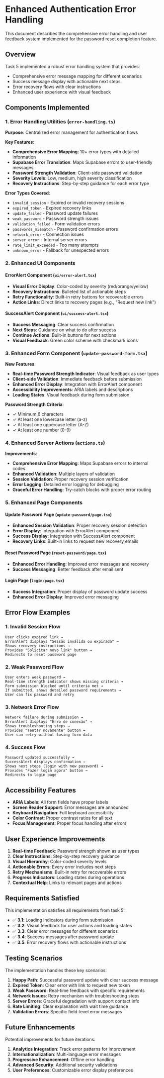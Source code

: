 # Enhanced Authentication Error Handling

This document describes the comprehensive error handling and user feedback system implemented for the password reset completion feature.

## Overview

Task 5 implemented a robust error handling system that provides:
- Comprehensive error message mapping for different scenarios
- Success message display with actionable next steps
- Error recovery flows with clear instructions
- Enhanced user experience with visual feedback

## Components Implemented

### 1. Error Handling Utilities (`error-handling.ts`)

**Purpose**: Centralized error management for authentication flows

**Key Features**:
- **Comprehensive Error Mapping**: 10+ error types with detailed information
- **Supabase Error Translation**: Maps Supabase errors to user-friendly messages
- **Password Strength Validation**: Client-side password validation
- **Severity Levels**: Low, medium, high severity classification
- **Recovery Instructions**: Step-by-step guidance for each error type

**Error Types Covered**:
- `invalid_session` - Expired or invalid recovery sessions
- `expired_token` - Expired recovery links
- `update_failed` - Password update failures
- `weak_password` - Password strength issues
- `validation_failed` - Form validation errors
- `passwords_mismatch` - Password confirmation errors
- `network_error` - Connection issues
- `server_error` - Internal server errors
- `rate_limit_exceeded` - Too many attempts
- `unknown_error` - Fallback for unexpected errors

### 2. Enhanced UI Components

#### ErrorAlert Component (`ui/error-alert.tsx`)
- **Visual Error Display**: Color-coded by severity (red/orange/yellow)
- **Recovery Instructions**: Bulleted list of actionable steps
- **Retry Functionality**: Built-in retry buttons for recoverable errors
- **Action Links**: Direct links to recovery pages (e.g., "Request new link")

#### SuccessAlert Component (`ui/success-alert.tsx`)
- **Success Messaging**: Clear success confirmation
- **Next Steps**: Guidance on what to do after success
- **Continue Actions**: Built-in buttons for next actions
- **Visual Feedback**: Green color scheme with checkmark icons

### 3. Enhanced Form Component (`update-password-form.tsx`)

**New Features**:
- **Real-time Password Strength Indicator**: Visual feedback as user types
- **Client-side Validation**: Immediate feedback before submission
- **Enhanced Error Display**: Integration with ErrorAlert component
- **Accessibility Improvements**: ARIA labels and descriptions
- **Loading States**: Visual feedback during form submission

**Password Strength Criteria**:
- ✓ Minimum 6 characters
- ✓ At least one lowercase letter (a-z)
- ✓ At least one uppercase letter (A-Z)
- ✓ At least one number (0-9)

### 4. Enhanced Server Actions (`actions.ts`)

**Improvements**:
- **Comprehensive Error Mapping**: Maps Supabase errors to internal codes
- **Enhanced Validation**: Multiple layers of validation
- **Session Validation**: Proper recovery session verification
- **Error Logging**: Detailed error logging for debugging
- **Graceful Error Handling**: Try-catch blocks with proper error routing

### 5. Enhanced Page Components

#### Update Password Page (`update-password/page.tsx`)
- **Enhanced Session Validation**: Proper recovery session detection
- **Error Display**: Integration with ErrorAlert component
- **Success Display**: Integration with SuccessAlert component
- **Recovery Links**: Built-in links to request new recovery emails

#### Reset Password Page (`reset-password/page.tsx`)
- **Enhanced Error Handling**: Improved error messages and recovery
- **Success Messaging**: Better feedback after email sent

#### Login Page (`login/page.tsx`)
- **Success Integration**: Proper display of password update success
- **Enhanced Error Display**: Improved error messaging

## Error Flow Examples

### 1. Invalid Session Flow
```
User clicks expired link → 
ErrorAlert displays "Sessão inválida ou expirada" →
Shows recovery instructions →
Provides "Solicitar novo link" button →
Redirects to reset password page
```

### 2. Weak Password Flow
```
User enters weak password →
Real-time strength indicator shows missing criteria →
Form submission blocked until criteria met →
If submitted, shows detailed password requirements →
User can fix password and retry
```

### 3. Network Error Flow
```
Network failure during submission →
ErrorAlert displays "Erro de conexão" →
Shows troubleshooting steps →
Provides "Tentar novamente" button →
User can retry without losing form data
```

### 4. Success Flow
```
Password updated successfully →
SuccessAlert displays confirmation →
Shows next steps (login with new password) →
Provides "Fazer login agora" button →
Redirects to login page
```

## Accessibility Features

- **ARIA Labels**: All form fields have proper labels
- **Screen Reader Support**: Error messages are announced
- **Keyboard Navigation**: Full keyboard accessibility
- **Color Contrast**: Proper contrast ratios for all text
- **Focus Management**: Proper focus handling after errors

## User Experience Improvements

1. **Real-time Feedback**: Password strength shown as user types
2. **Clear Instructions**: Step-by-step recovery guidance
3. **Visual Hierarchy**: Color-coded severity levels
4. **Actionable Errors**: Every error includes next steps
5. **Retry Mechanisms**: Built-in retry for recoverable errors
6. **Progress Indicators**: Loading states during operations
7. **Contextual Help**: Links to relevant pages and actions

## Requirements Satisfied

This implementation satisfies all requirements from task 5:

- ✅ **3.1**: Loading indicators during form submission
- ✅ **3.2**: Visual feedback for user actions and loading states
- ✅ **3.3**: Clear error messages for different scenarios
- ✅ **3.4**: Success messages after password update
- ✅ **3.5**: Error recovery flows with actionable instructions

## Testing Scenarios

The implementation handles these key scenarios:

1. **Happy Path**: Successful password update with clear success message
2. **Expired Token**: Clear error with link to request new token
3. **Weak Password**: Real-time feedback with specific requirements
4. **Network Issues**: Retry mechanism with troubleshooting steps
5. **Server Errors**: Graceful degradation with support contact info
6. **Rate Limiting**: Clear explanation with wait time guidance
7. **Validation Errors**: Specific field-level error messages

## Future Enhancements

Potential improvements for future iterations:

1. **Analytics Integration**: Track error patterns for improvement
2. **Internationalization**: Multi-language error messages
3. **Progressive Enhancement**: Offline error handling
4. **Advanced Security**: Additional security validations
5. **User Preferences**: Customizable error display preferences